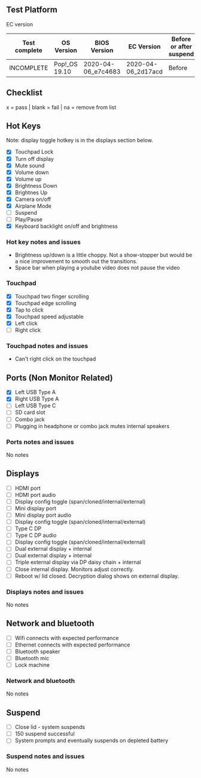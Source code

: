 ## Test Platform

EC version

| Test complete | OS Version    | BIOS Version       | EC Version         | Before or after suspend |
| --------------| ------------- | ------------------ | ------------------ | ----------------------- |
| INCOMPLETE    | Pop!_OS 19.10 | 2020-04-06_e7c4683 | 2020-04-06_2d17acd | Before                  |

## Checklist
x = pass | blank = fail | na = remove from list

## Hot Keys

Note: display toggle hotkey is in the displays section below.

- [x] Touchpad Lock
- [x] Turn off display
- [x] Mute sound
- [x] Volume down
- [x] Volume up
- [x] Brightness Down
- [x] Brightnes Up
- [x] Camera on/off
- [x] Airplane Mode
- [ ] Suspend
- [ ] Play/Pause
- [x] Keyboard backlight on/off and brightness

### Hot key notes and issues

- Brightness up/down is a little choppy. Not a show-stopper but would be a nice improvement to smooth out the transitions.
- Space bar when playing a youtube video does not pause the video

### Touchpad

- [x] Touchpad two finger scrolling 
- [x] Touchpad edge scrolling
- [x] Tap to click
- [x] Touchpad speed adjustable
- [x] Left click
- [ ] Right click

### Touchpad notes and issues

- Can't right click on the touchpad

## Ports (Non Monitor Related)

- [x] Left USB Type A
- [x] Right USB Type A
- [ ] Left USB Type C
- [ ] SD card slot
- [ ] Combo jack
- [ ] Plugging in headphone or combo jack mutes internal speakers

### Ports notes and issues

No notes

## Displays

- [ ] HDMI port
- [ ] HDMI port audio
- [ ] Display config toggle (span/cloned/internal/external)
- [ ] Mini display port
- [ ] Mini display port audio
- [ ] Display config toggle (span/cloned/internal/external)
- [ ] Type C DP
- [ ] Type C DP audio
- [ ] Display config toggle (span/cloned/internal/external)
- [ ] Dual external display + internal
- [ ] Dual external display + internal
- [ ] Triple external display via DP daisy chain + internal
- [ ] Close internal display. Monitors adjust correctly.
- [ ] Reboot w/ lid closed. Decryption dialog shows on external display.

### Displays notes and issues

No notes

## Network and bluetooth

- [ ] Wifi connects with expected performance
- [ ] Ethernet connects with expected performance
- [ ] Bluetooth speaker
- [ ] Bluetooth mic
- [ ] Lock machine

### Network and bluetooth

No notes

## Suspend

- [ ] Close lid - system suspends
- [ ] 150 suspend successful
- [ ] System prompts and eventually suspends on depleted battery

### Suspend notes and issues

No notes
